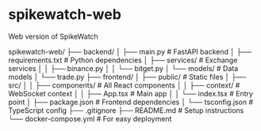 # spikewatch-web
Web version of SpikeWatch

spikewatch-web/
├── backend/
│   ├── main.py               # FastAPI backend
│   ├── requirements.txt      # Python dependencies
│   ├── services/             # Exchange services
│   │   ├── binance.py
│   │   └── bitget.py
│   └── models/               # Data models
│       └── trade.py
├── frontend/
│   ├── public/               # Static files
│   ├── src/
│   │   ├── components/       # All React components
│   │   ├── context/          # WebSocket context
│   │   ├── App.tsx          # Main app
│   │   └── index.tsx        # Entry point
│   ├── package.json         # Frontend dependencies
│   └── tsconfig.json        # TypeScript config
├── .gitignore
├── README.md                # Setup instructions
└── docker-compose.yml       # For easy deployment

